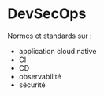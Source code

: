# DevSecOps

Normes et standards sur :

- application cloud native
- CI
- CD
- observabilité
- sécurité
